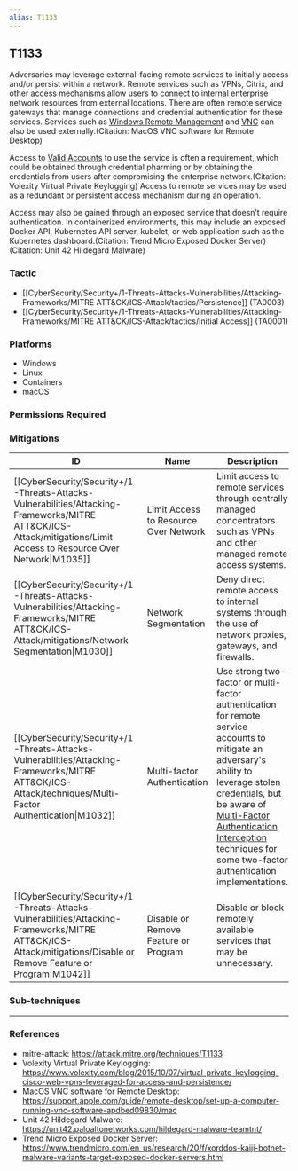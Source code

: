 ```yaml
---
alias: T1133
---
```


## T1133

Adversaries may leverage external-facing remote services to initially access and/or persist within a network. Remote services such as VPNs, Citrix, and other access mechanisms allow users to connect to internal enterprise network resources from external locations. There are often remote service gateways that manage connections and credential authentication for these services. Services such as [Windows Remote Management](https://attack.mitre.org/techniques/T1021/006) and [VNC](https://attack.mitre.org/techniques/T1021/005) can also be used externally.(Citation: MacOS VNC software for Remote Desktop)

Access to [Valid Accounts](https://attack.mitre.org/techniques/T1078) to use the service is often a requirement, which could be obtained through credential pharming or by obtaining the credentials from users after compromising the enterprise network.(Citation: Volexity Virtual Private Keylogging) Access to remote services may be used as a redundant or persistent access mechanism during an operation.

Access may also be gained through an exposed service that doesn’t require authentication. In containerized environments, this may include an exposed Docker API, Kubernetes API server, kubelet, or web application such as the Kubernetes dashboard.(Citation: Trend Micro Exposed Docker Server)(Citation: Unit 42 Hildegard Malware)


### Tactic
- [[CyberSecurity/Security+/1-Threats-Attacks-Vulnerabilities/Attacking-Frameworks/MITRE ATT&CK/ICS-Attack/tactics/Persistence]] (TA0003)
- [[CyberSecurity/Security+/1-Threats-Attacks-Vulnerabilities/Attacking-Frameworks/MITRE ATT&CK/ICS-Attack/tactics/Initial Access]] (TA0001)

### Platforms
- Windows
- Linux
- Containers
- macOS

### Permissions Required

### Mitigations

| ID | Name | Description |
| --- | --- | --- |
| [[CyberSecurity/Security+/1-Threats-Attacks-Vulnerabilities/Attacking-Frameworks/MITRE ATT&CK/ICS-Attack/mitigations/Limit Access to Resource Over Network\|M1035]] | Limit Access to Resource Over Network | Limit access to remote services through centrally managed concentrators such as VPNs and other managed remote access systems. |
| [[CyberSecurity/Security+/1-Threats-Attacks-Vulnerabilities/Attacking-Frameworks/MITRE ATT&CK/ICS-Attack/mitigations/Network Segmentation\|M1030]] | Network Segmentation | Deny direct remote access to internal systems through the use of network proxies, gateways, and firewalls. |
| [[CyberSecurity/Security+/1-Threats-Attacks-Vulnerabilities/Attacking-Frameworks/MITRE ATT&CK/ICS-Attack/techniques/Multi-Factor Authentication\|M1032]] | Multi-factor Authentication | Use strong two-factor or multi-factor authentication for remote service accounts to mitigate an adversary's ability to leverage stolen credentials, but be aware of [Multi-Factor Authentication Interception](https://attack.mitre.org/techniques/T1111) techniques for some two-factor authentication implementations. |
| [[CyberSecurity/Security+/1-Threats-Attacks-Vulnerabilities/Attacking-Frameworks/MITRE ATT&CK/ICS-Attack/mitigations/Disable or Remove Feature or Program\|M1042]] | Disable or Remove Feature or Program | Disable or block remotely available services that may be unnecessary. |

### Sub-techniques


---
### References

- mitre-attack: https://attack.mitre.org/techniques/T1133
- Volexity Virtual Private Keylogging: https://www.volexity.com/blog/2015/10/07/virtual-private-keylogging-cisco-web-vpns-leveraged-for-access-and-persistence/
- MacOS VNC software for Remote Desktop: https://support.apple.com/guide/remote-desktop/set-up-a-computer-running-vnc-software-apdbed09830/mac
- Unit 42 Hildegard Malware: https://unit42.paloaltonetworks.com/hildegard-malware-teamtnt/
- Trend Micro Exposed Docker Server: https://www.trendmicro.com/en_us/research/20/f/xorddos-kaiji-botnet-malware-variants-target-exposed-docker-servers.html
